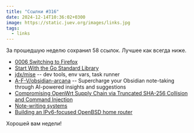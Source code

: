 ```yaml
---
title: "Ссылки #316"
date: 2024-12-14T10:36:02+0300
image: https://static.juev.org/images/links.jpg
tags: 
  - links
---
```


За прошедшую неделю сохранил 58 ссылок. Лучшее как всегда ниже.

- [0006 Switching to Firefox](https://asindu.xyz/posts/switching-to-firefox/)
- [Start With the Go Standard Library](https://matthewsanabria.dev/posts/start-with-the-go-standard-library/)
- [jdx/mise](https://github.com/jdx/mise) -- dev tools, env vars, task runner
- [A-F-V/obsidian-arcana](https://github.com/A-F-V/obsidian-arcana) -- Supercharge your Obsidian note-taking through AI-powered insights and suggestions
- [Compromising OpenWrt Supply Chain via Truncated SHA-256 Collision and Command Injection](https://flatt.tech/research/posts/compromising-openwrt-supply-chain-sha256-collision/)
- [Note-writing systems](https://notes.andymatuschak.org/%C2%A7Note-writing_systems)
- [Building an IPv6-focused OpenBSD home router](https://blog.infected.systems/posts/2024-12-07-building-an-ipv6-focused-openbsd-home-router/)

Хорошей вам недели!
